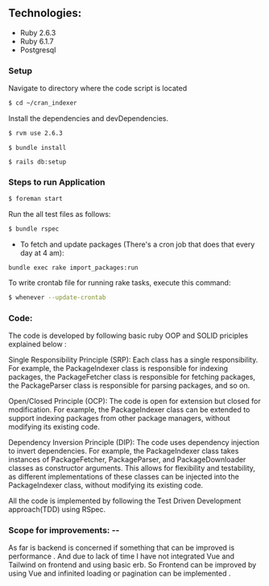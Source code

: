 ## Technologies:

* Ruby 2.6.3
* Ruby 6.1.7
* Postgresql

### Setup

Navigate to directory where the code script is located

```sh
$ cd ~/cran_indexer
```
Install the dependencies and devDependencies.

```sh
$ rvm use 2.6.3
````
```
$ bundle install
```

```
$ rails db:setup
```


### Steps to run Application

```sh
$ foreman start
```


Run the all test files as follows:
```sh
$ bundle rspec
```

* To fetch and update packages (There's a cron job that does that every day at 4 am):
```
bundle exec rake import_packages:run
```

To write crontab file for running rake tasks, execute this command:

```sh
$ whenever --update-crontab
```

### Code:

The code is developed by following basic ruby OOP and SOLID priciples explained below : 

Single Responsibility Principle (SRP): Each class has a single responsibility. For example, the PackageIndexer class is responsible for indexing packages, the PackageFetcher class is responsible for fetching packages, the PackageParser class is responsible for parsing packages, and so on.

Open/Closed Principle (OCP): The code is open for extension but closed for modification. For example, the PackageIndexer class can be extended to support indexing packages from other package managers, without modifying its existing code.

Dependency Inversion Principle (DIP): The code uses dependency injection to invert dependencies. For example, the PackageIndexer class takes instances of PackageFetcher, PackageParser, and PackageDownloader classes as constructor arguments. This allows for flexibility and testability, as different implementations of these classes can be injected into the PackageIndexer class, without modifying its existing code.

All the code is implemented by following the Test Driven Development approach(TDD) using RSpec.


### Scope for improvements: --

As far is backend is concerned if something that can be improved is performance . And due to lack of time I have not integrated Vue and Tailwind on frontend and using basic erb. So Frontend can be improved by using Vue and infinited loading or pagination can be implemented . 
